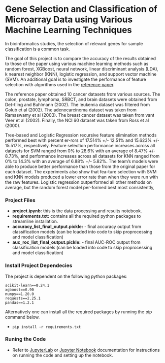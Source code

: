 # Gene Selection and Classification of Microarray Data using Various Machine Learning Techniques
In bioinformatics studies, the selection of relevant genes for sample classification is a common task.

The goal of this project is to compare the accuracy of the results obtained to those of the paper using various machine learning methods such as random forest, XGBoost, neural network, linear discriminant analysis (LDA), k nearest neighbor (KNN), logistic regression, and support vector machine (SVM). An additional goal is to investigate the performance of feature selection with algorithms used in the [reference paper](http://www.biomedcentral.com/1471-2105/7/3/abstract).

The reference paper obtained 10 cancer datasets from various sources. The colon, prostate, lymphoma, SRBCT, and brain datasets were obtained from Det-tling and Buhlmann (2002). The leukemia dataset was filtered from Golub et al (2002). The adenocarcinoma dataset was taken from Ramaswamy et al (2003). The breast cancer dataset was taken from vant Veer et al (2002). Finally, the NCI 60 dataset was taken from Ross et al (2000).

Tree-based and Logistic Regression recursive feature elimination methods performed best with percent er-rors of 17.514% +/- 12.51% and 15.623% +/- 15.517%, respectively. Feature selection performance increases across all datasets for SVM ranged from 0% to 28.6% with an average of 8.47% +/- 8.73%, and performance increases across all datasets for KNN ranged from 0% to 14.3% with an average of 6.88% +/- 5.82%. The team’s models were able to produce better performance than those from the original paper for each dataset. The experiments also show that fea-ture selection with SVM and KNN models produced a lower error rate than when they were run with the raw features. Logistic regression outperformed all other methods on average, but the random forest model per-formed best most consistently,

### Project Files
- **project.ipynb:** this is the data processing and results notebook. 
- **requirements.txt:** contains all the required python packages to streamline installation.
- **accuracy_list_final_output.pickle:** - final accuracy output from classification models (can be loaded into code to skip proprocessing and model classification)
- **auc_roc_list_final_output.pickle:** - final AUC-ROC output from classification models (can be loaded into code to skip proprocessing and model classification)

### Install Project Dependecies
The project is dependent on the following python packages:

```
scikit-learn==0.24.1
xgboost==0.90
numpy==1.20.0
requests==2.25.1
pandas==1.2.1
```

Alternatively one can install all the required packages by running the pip command below.

* `pip install -r requirements.txt`

### Runing the Code

- Refer to [JupyterLab](https://jupyterlab.readthedocs.io/en/stable/) or [Jupyter Notebook](https://jupyter-notebook.readthedocs.io/en/stable/index.html#) documentation for instructions on running the code and setting up the notebook.
